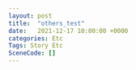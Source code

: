 ```yaml
---
layout: post
title:  "others_test"
date:   2021-12-17 10:00:00 +0000
categories: Etc
Tags: Story Etc
SceneCode: []
---
```

